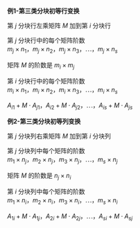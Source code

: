 **例1-第三类分块初等行变换**  
  
第 $j$ 分块行左乘矩阵 $M$ 加到第 $i$ 分块行  
  
第 $j$ 分块行中的每个矩阵阶数  
$m_j\times n_1，m_j\times n_2，m_j\times n_3，  
\cdots，m_j\times n_s$  
  
矩阵 $M$ 的阶数是 $m_i\times m_j$  
  
第 $i$ 分块行中的每个矩阵阶数  
$m_i\times n_1，m_i\times n_2，m_i\times n_3，  
\cdots，m_i\times n_s$  
  
$A_{i1}+M\cdot A_{j1}，A_{i2}+M\cdot A_{j2}，  
\cdots，A_{is}+M\cdot A_{js}$  
  
**例2-第三类分块初等列变换**  
  
第 $j$ 分块列右乘矩阵 $M$ 加到第 $i$ 分块列  
  
第 $j$ 分块列中每个矩阵的阶数  
$m_1\times n_j，m_2\times n_j，m_3\times n_j，  
\cdots，m_s\times n_j$  
  
矩阵 $M$ 的阶数是 $n_j\times n_i$  
  
第 $i$ 分块列中每个矩阵的阶数  
$m_1\times n_i，m_2\times n_i，m_3\times n_i，  
\cdots，m_s\times n_i$  
  
$A_{1i}+M\cdot A_{1j}，A_{2i}+M\cdot A_{2j}，  
\cdots，A_{si}+M\cdot A_{sj}$  
  
